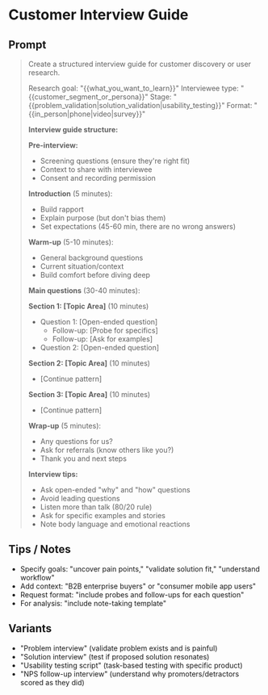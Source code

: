 # Customer Interview Guide

## Prompt
> Create a structured interview guide for customer discovery or user research.
>
> Research goal: "{{what_you_want_to_learn}}"
> Interviewee type: "{{customer_segment_or_persona}}"
> Stage: "{{problem_validation|solution_validation|usability_testing}}"
> Format: "{{in_person|phone|video|survey}}"
>
> **Interview guide structure:**
>
> **Pre-interview:**
> - Screening questions (ensure they're right fit)
> - Context to share with interviewee
> - Consent and recording permission
>
> **Introduction** (5 minutes):
> - Build rapport
> - Explain purpose (but don't bias them)
> - Set expectations (45-60 min, there are no wrong answers)
>
> **Warm-up** (5-10 minutes):
> - General background questions
> - Current situation/context
> - Build comfort before diving deep
>
> **Main questions** (30-40 minutes):
>
> **Section 1: [Topic Area]** (10 minutes)
> - Question 1: [Open-ended question]
>   - Follow-up: [Probe for specifics]
>   - Follow-up: [Ask for examples]
> - Question 2: [Open-ended question]
>
> **Section 2: [Topic Area]** (10 minutes)
> - [Continue pattern]
>
> **Section 3: [Topic Area]** (10 minutes)
> - [Continue pattern]
>
> **Wrap-up** (5 minutes):
> - Any questions for us?
> - Ask for referrals (know others like you?)
> - Thank you and next steps
>
> **Interview tips:**
> - Ask open-ended "why" and "how" questions
> - Avoid leading questions
> - Listen more than talk (80/20 rule)
> - Ask for specific examples and stories
> - Note body language and emotional reactions

## Tips / Notes
- Specify goals: "uncover pain points," "validate solution fit," "understand workflow"
- Add context: "B2B enterprise buyers" or "consumer mobile app users"
- Request format: "include probes and follow-ups for each question"
- For analysis: "include note-taking template"

## Variants
- "Problem interview" (validate problem exists and is painful)
- "Solution interview" (test if proposed solution resonates)
- "Usability testing script" (task-based testing with specific product)
- "NPS follow-up interview" (understand why promoters/detractors scored as they did)
